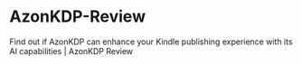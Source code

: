 # AzonKDP-Review
Find out if AzonKDP can enhance your Kindle publishing experience with its AI capabilities | AzonKDP Review
